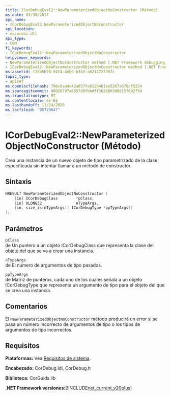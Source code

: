 ```yaml
---
title: ICorDebugEval2::NewParameterizedObjectNoConstructor (Método)
ms.date: 03/30/2017
api_name:
- ICorDebugEval2.NewParameterizedObjectNoConstructor
api_location:
- mscordbi.dll
api_type:
- COM
f1_keywords:
- ICorDebugEval2::NewParameterizedObjectNoConstructor
helpviewer_keywords:
- NewParameterizedObjectNoConstructor method [.NET Framework debugging]
- ICorDebugEval2::NewParameterizedObjectNoConstructor method [.NET Framework debugging]
ms.assetid: f15b5b78-94f4-4eb9-b3b3-a621272f357c
topic_type:
- apiref
ms.openlocfilehash: 796c6aa4c42a037fe612b4b1ee5267a678cf5224
ms.sourcegitcommit: d8020797a6657d0fbbdff362b80300815f682f94
ms.translationtype: MT
ms.contentlocale: es-ES
ms.lasthandoff: 11/24/2020
ms.locfileid: "95729647"
---
```

# <a name="icordebugeval2newparameterizedobjectnoconstructor-method"></a>ICorDebugEval2::NewParameterizedObjectNoConstructor (Método)

Crea una instancia de un nuevo objeto de tipo parametrizado de la clase especificada sin intentar llamar a un método de constructor.  
  
## <a name="syntax"></a>Sintaxis  
  
```cpp  
HRESULT NewParameterizedObjectNoConstructor (  
    [in] ICorDebugClass        *pClass,  
    [in] ULONG32               nTypeArgs,  
    [in, size_is(nTypeArgs)] ICorDebugType *ppTypeArgs[]  
);  
```  
  
## <a name="parameters"></a>Parámetros  

 `pClass`  
 de Un puntero a un objeto ICorDebugClass que representa la clase del objeto del que se va a crear una instancia.  
  
 `nTypeArgs`  
 de El número de argumentos de tipo pasados.  
  
 `ppTypeArgs`  
 de Matriz de punteros, cada uno de los cuales señala a un objeto ICorDebugType que representa un argumento de tipo para el objeto del que se crea una instancia.  
  
## <a name="remarks"></a>Comentarios  

 El `NewParameterizedObjectNoConstructor` método producirá un error si se pasa un número incorrecto de argumentos de tipo o los tipos de argumentos de tipo incorrectos.  
  
## <a name="requirements"></a>Requisitos  

 **Plataformas:** Vea [Requisitos de sistema](../../get-started/system-requirements.md).  
  
 **Encabezado:** CorDebug.idl, CorDebug.h  
  
 **Biblioteca:** CorGuids.lib  
  
 **.NET Framework versiones:**[!INCLUDE[net_current_v20plus](../../../../includes/net-current-v20plus-md.md)]
